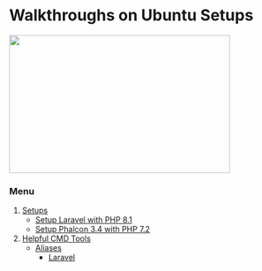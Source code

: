 # Walkthroughs on Ubuntu Setups

<img src="https://assets.ubuntu.com/v1/ff6a9a38-ubuntu-logo-2022.svg" width="400" height="250"><br>
### Menu
1. [Setups](https://github.com/skitzofrenzy/ubuntu-setups/blob/d0709914b97fda78004e4937ff6fd617e8d34938/setups/README.md)
   * [Setup Laravel with PHP 8.1](https://github.com/skitzofrenzy/ubuntu-setups/blob/7e5bbe32fc5d96f5d002c087d7f55106f225b289/setups/Setup%20Laravel%20with%20PHP%208.1.md)
   * [Setup Phalcon 3.4 with PHP 7.2](https://github.com/skitzofrenzy/ubuntu-setups/blob/7e5bbe32fc5d96f5d002c087d7f55106f225b289/setups/Setup%20Phalcon%203.4%20with%20PHP%207.2.md)<br>
2. [Helpful CMD Tools](https://github.com/skitzofrenzy/ubuntu-setups/blob/7e5bbe32fc5d96f5d002c087d7f55106f225b289/helpful_cmd_tools/README.md)
   * [Aliases](https://github.com/skitzofrenzy/ubuntu-setups/blob/7e5bbe32fc5d96f5d002c087d7f55106f225b289/helpful_cmd_tools/Aliases/README.md)
     - [Laravel](https://github.com/skitzofrenzy/ubuntu-setups/blob/8ce85413b1ea4551890f5cd5f49ba104e4951d63/helpful_cmd_tools/Aliases/laravel_sail_aliases.sh)
<br>